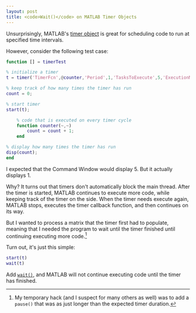```yaml
---
layout: post
title: <code>Wait()</code> on MATLAB Timer Objects
---
```


Unsurprisingly, MATLAB's [timer object][timer object] is great for scheduling code to run at specified time intervals.

However, consider the following test case:

```MATLAB
function [] = timerTest

% initialize a timer
t = timer('TimerFcn',@counter,'Period',1,'TasksToExecute',5,'ExecutionMode','fixedRate');

% keep track of how many times the timer has run
count = 0;

% start timer
start(t);

    % code that is executed on every timer cycle
    function counter(~,~)
        count = count + 1;
    end

% display how many times the timer has run
disp(count);
end
```

I expected that the Command Window would display 5. But it actually displays 1.

Why? It turns out that timers don't automatically block the main thread. After the timer is started, MATLAB continues to execute more code, while keeping track of the timer on the side. When the timer needs execute again, MATLAB stops, executes the timer callback function, and then continues on its way.

But I wanted to process a matrix that the timer first had to populate, meaning that I needed the program to wait until the timer finished until continuing executing more code.[^1]

Turn out, it's just this simple:

```MATLAB
start(t)
wait(t)
```

Add [`wait()`][wait], and MATLAB will not continue executing code until the timer has finished.

[timer object]: http://www.mathworks.com/help/matlab/ref/timer-class.html
[wait]: http://www.mathworks.com/help/matlab/ref/timer.wait.html?searchHighlight=wait

[^1]: My temporary hack (and I suspect for many others as well) was to add a `pause()` that was as just longer than the expected timer duration.
